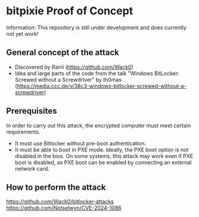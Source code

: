 # bitpixie Proof of Concept

Information: This repository is still under development and does currently not yet work!

## General concept of the attack
- Discovered by Rairii (https://github.com/Wack0)
- Idea and large parts of the code from the talk "Windows BitLocker: Screwed without a Screwdriver" by th0mas (https://media.ccc.de/v/38c3-windows-bitlocker-screwed-without-a-screwdriver)

## Prerequisites
In order to carry out this attack, the encrypted computer must meet certain requirements.
- It must use Bitlocker without pre-boot authentication.
- It must be able to boot in PXE mode. Ideally, the PXE boot option is not disabled in the bios. On some systems, this attack may work even if PXE boot is disabled, as PXE boot can be enabled by connecting an external network card.

## How to perform the attack





https://github.com/Wack0/bitlocker-attacks
https://github.com/Notselwyn/CVE-2024-1086
